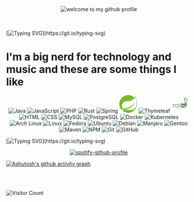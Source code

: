 <div align="center">
	<img src="https://github.com/sindresorhus/sindresorhus/blob/main/welcome-header.gif" alt="welcome to my github profile">
	<br>
	<br>
</div> 
 
<br>

[![Typing SVG](https://readme-typing-svg.herokuapp.com/?color=A491DF&size=35&center=true&vCenter=true&width=1000&lines=My+name+is+Anthony+Secon+Duarte;)](https://git.io/typing-svg)

# I'm a big nerd for technology and music and these are some things I like

<div align="center">

<img src="https://skillicons.dev/icons?i=java&theme=dark" width="48" height="48" alt="Java" />
<img src="https://skillicons.dev/icons?i=js&theme=dark" width="48" height="48" alt="JavaScript" />
<img src="https://skillicons.dev/icons?i=php&theme=dark" width="48" height="48" alt="PHP" />
<img src="https://skillicons.dev/icons?i=rust&theme=dark" width="48" height="48" alt="Rust" />
<img src="https://skillicons.dev/icons?i=spring&theme=dark" width="48" height="48" alt="Spring" />
<img src="https://raw.githubusercontent.com/devicons/devicon/master/icons/spring/spring-original.svg" width="48" height="48" alt="Spring Boot" />
<img src="https://www.thymeleaf.org/images/thymeleaf.png" width="48" height="48" alt="Thymeleaf" />
<img src="https://raw.githubusercontent.com/mockito/mockito/main/src/javadoc/org/mockito/logo.png" width="48" height="48" alt="Mockito" />
<img src="https://skillicons.dev/icons?i=html&theme=dark" width="48" height="48" alt="HTML" />
<img src="https://skillicons.dev/icons?i=css&theme=dark" width="48" height="48" alt="CSS" />
<img src="https://skillicons.dev/icons?i=mysql&theme=dark" width="48" height="48" alt="MySQL" />
<img src="https://skillicons.dev/icons?i=postgres&theme=dark" width="48" height="48" alt="PostgreSQL" />
<img src="https://skillicons.dev/icons?i=docker&theme=dark" width="48" height="48" alt="Docker" />
<img src="https://skillicons.dev/icons?i=kubernetes&theme=dark" width="48" height="48" alt="Kubernetes" />
<img src="https://skillicons.dev/icons?i=arch&theme=dark" width="48" height="48" alt="Arch Linux" />
<img src="https://skillicons.dev/icons?i=linux&theme=dark" width="48" height="48" alt="Linux" />
<img src="https://skillicons.dev/icons?i=fedora&theme=dark" width="48" height="48" alt="Fedora" />
<img src="https://skillicons.dev/icons?i=ubuntu&theme=dark" width="48" height="48" alt="Ubuntu" />
<img src="https://skillicons.dev/icons?i=debian&theme=dark" width="48" height="48" alt="Debian" />
<img src="https://upload.wikimedia.org/wikipedia/commons/3/3e/Manjaro-logo.svg" width="48" height="48" alt="Manjaro" />
<img src="https://assets.gentoo.org/tyrian/site-logo.svg" width="48" height="48" alt="Gentoo" />
<img src="https://skillicons.dev/icons?i=maven&theme=dark" width="48" height="48" alt="Maven" />
<img src="https://skillicons.dev/icons?i=npm&theme=dark" width="48" height="48" alt="NPM" />
<img src="https://skillicons.dev/icons?i=git&theme=dark" width="48" height="48" alt="Git" />
<img src="https://skillicons.dev/icons?i=github&theme=dark" width="48" height="48" alt="GitHub" />

</div>

[![Typing SVG](https://readme-typing-svg.herokuapp.com/?color=A491DF&size=25&center=true&vCenter=true&width=1000&lines=I+really+like+music;)](https://git.io/typing-svg)

<p align="center">
  <a href="https://github.com/kittinan/spotify-github-profile">
    <img src="https://spotify-github-profile.kittinanx.com/api/view?uid=6mpsxakhgh8v4cfs5pmysik1n&cover_image=true&theme=default&show_offline=false&background_color=121212&interchange=false" alt="spotify-github-profile">
  </a>
</p>

[![Ashutosh's github activity graph](https://github-readme-activity-graph.vercel.app/graph?username=SD-W1972&bg_color=00000&color=A491DF&line=3452B2&point=3761E8&area=true&hide_border=true)](https://github.com/ashutosh00710/github-readme-activity-graph)




<br>
<br>


![Visitor Count](https://profile-counter.glitch.me/SD-W1972/count.svg)
